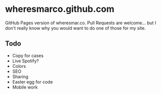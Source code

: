 wheresmarco.github.com
======================

GitHub Pages version of wheresmar.co. Pull Requests are welcome... but I don't really know why you would want to do one of those for my site.

## Todo
- Copy for cases
- Live Spotify?
- Colors
- SEO
- Sharing
- Easter egg for code
- Mobile work
